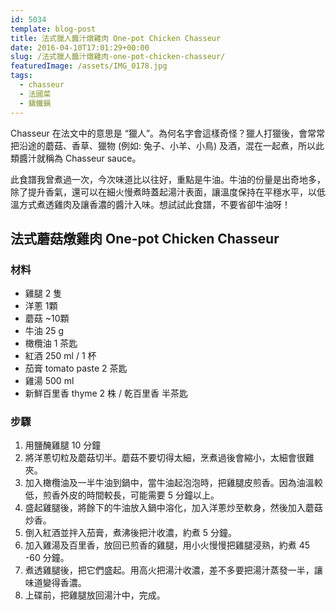 ```yaml
---
id: 5034
template: blog-post
title: 法式獵人醬汁燉雞肉 One-pot Chicken Chasseur
date: 2016-04-10T17:01:29+00:00
slug: /法式獵人醬汁燉雞肉-one-pot-chicken-chasseur/
featuredImage: /assets/IMG_0178.jpg
tags:
  - chasseur
  - 法國菜
  - 鑄鐵鍋
---
```

Chasseur 在法文中的意思是 &#8220;獵人&#8221;。為何名字會這樣奇怪？獵人打獵後，會常常把沿途的蘑菇、香草、獵物 (例如: 兔子、小羊、小鳥) 及酒，混在一起煮，所以此類醬汁就稱為 Chasseur sauce。

<!--more-->

此食譜我曾煮過一次，今次味道比以往好，重點是牛油。牛油的份量是出奇地多，除了提升香氣，還可以在細火慢煮時蓋起湯汁表面，讓溫度保持在平穩水平，以低溫方式煮透雞肉及讓香濃的醬汁入味。想試試此食譜，不要省卻牛油呀！

## 法式蘑菇燉雞肉 One-pot Chicken Chasseur

### 材料

* 雞腿 2 隻
* 洋蔥 1顆
* 蘑菇 ~10顆
* 牛油 25 g
* 橄欖油 1 茶匙
* 紅酒 250 ml / 1 杯
* 茄膏 tomato paste 2 茶匙
* 雞湯 500 ml
* 新鮮百里香 thyme 2 株 / 乾百里香 半茶匙

### 步驟

  1. 用鹽醃雞腿 10 分鐘
  2. 將洋蔥切粒及蘑菇切半。蘑菇不要切得太細，烹煮過後會縮小，太細會很難夾。
  3. 加入橄欖油及一半牛油到鍋中，當牛油起泡泡時，把雞腿皮煎香。因為油溫較低，煎香外皮的時間較長，可能需要 5 分鐘以上。
  4. 盛起雞腿後，將餘下的牛油放入鍋中溶化，加入洋蔥炒至軟身，然後加入蘑菇炒香。
  5. 倒入紅酒並拌入茄膏，煮沸後把汁收濃，約煮 5 分鐘。
  6. 加入雞湯及百里香，放回已煎香的雞腿，用小火慢慢把雞腿浸熟，約煮 45 -60 分鐘。
  7. 煮透雞腿後，把它們盛起。用高火把湯汁收濃，差不多要把湯汁蒸發一半，讓味道變得香濃。
  8. 上碟前，把雞腿放回湯汁中，完成。